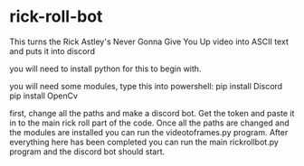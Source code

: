 # rick-roll-bot
This turns the Rick Astley's Never Gonna Give You Up video into ASCII text and puts it into discord

you will need to install python for this to begin with.

you will need some modules, type this into powershell:
   pip install Discord
   pip install OpenCv
   
first, change all the paths and make a discord bot. Get the token and paste it in to the main rick roll part of the code.
Once all the paths are changed and the modules are installed you can run the videotoframes.py program. After everything here
has been completed you can run the main rickrollbot.py program and the discord bot should start.
